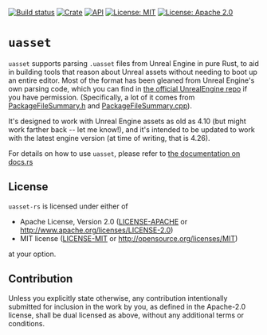 [![Build status](https://github.com/jorgenpt/uasset-rs/workflows/Rust/badge.svg)](https://github.com/jorgenpt/uasset-rs/actions?query=workflow%3ARust)
[![Crate](https://img.shields.io/crates/v/uasset.svg)](https://crates.io/crates/uasset)
[![API](https://docs.rs/uasset/badge.svg)][docs-rs]
[![License: MIT](https://img.shields.io/badge/License-MIT-blue.svg)](LICENSE-MIT)
[![License: Apache 2.0](https://img.shields.io/badge/License-Apache%202.0-blue.svg)](LICENSE-APACHE)

# `uasset`

`uasset` supports parsing `.uasset` files from Unreal Engine in pure Rust, to aid in building tools that reason about Unreal assets without needing to
boot up an entire editor. Most of the format has been gleaned from Unreal Engine's own parsing code, which you can find in [the official UnrealEngine repo][unrealengine]
if you have permission. (Specifically, a lot of it comes from [PackageFileSummary.h][packagefilesummary-h] and [PackageFileSummary.cpp][packagefilesummary-cpp]).

It's designed to work with Unreal Engine assets as old as 4.10 (but might work farther back -- let me know!), and it's intended to be updated to work with the latest engine
version (at time of writing, that is 4.26).

For details on how to use `uasset`, please refer to [the documentation on docs.rs][docs-rs]

## License

`uasset-rs` is licensed under either of

 * Apache License, Version 2.0
   ([LICENSE-APACHE](LICENSE-APACHE) or http://www.apache.org/licenses/LICENSE-2.0)
 * MIT license
   ([LICENSE-MIT](LICENSE-MIT) or http://opensource.org/licenses/MIT)

at your option.

## Contribution

Unless you explicitly state otherwise, any contribution intentionally submitted
for inclusion in the work by you, as defined in the Apache-2.0 license, shall be
dual licensed as above, without any additional terms or conditions.

[unrealengine]: https://github.com/EpicGames/UnrealEngine/
[packagefilesummary-h]: https://github.com/EpicGames/UnrealEngine/blob/master/Engine/Source/Runtime/CoreUObject/Public/UObject/PackageFileSummary.h
[packagefilesummary-cpp]: https://github.com/EpicGames/UnrealEngine/blob/master/Engine/Source/Runtime/CoreUObject/Private/UObject/PackageFileSummary.cpp
[docs-rs]: https://docs.rs/uasset
